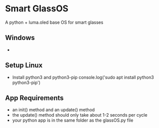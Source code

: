 # Smart GlassOS

A python + luma.oled base OS for smart glasses

## Windows
+

## Setup Linux
+ Install python3 and python3-pip
console.log('sudo apt install python3 python3-pip')

## App Requirements
+ an init() method and an update()  method
+ the update() method should only take about 1-2 seconds per cycle
+ your python app is in the same folder as the glassOS.py file

